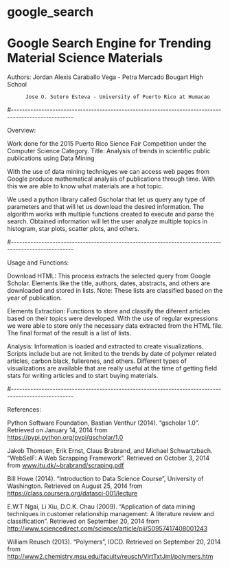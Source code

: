 # google_search
# Google Search Engine for Trending Material Science Materials
 
 Authors: Jordan Alexis Caraballo Vega - Petra Mercado Bougart High School
          
          Jose O. Sotero Esteva - University of Puerto Rico at Humacao

#----------------------------------------------------------------------------------------------------

Overview:

Work done for the 2015 Puerto Rico Sience Fair Competition under the Computer Science Category.
Title: Analysis of trends in scientific public publications using Data Mining

With the use of data mining techniqyes we can access web pages from Google produce mathematical analysis of publications
through time. With this we are able to know what materials are a hot topic.

We used a python library called Gscholar that let us query any type of parameters and that will let us download the
desired information. The algorithm works with multiple functions created to execute and parse the search. Obtained 
information will let the user analyze multiple topics in histogram, star plots, scatter plots, and others.

#----------------------------------------------------------------------------------------------------

Usage and Functions:

Download HTML: 
  This process extracts the selected query from Google Scholar. Elements like the title, authors, dates, 
  abstracts, and others are downloaded and stored in lists.
  Note: These lists are classified based on the year of publication.

Elements Extraction:
  Functions to store and classify the diferent articles based on their topics were developed. With the use of regular
  expressions we were able to store only the necessary data extracted from the HTML file. The final format of the result
  is a list of lists.

Analysis:
  Information is loaded and extracted to create visualizations. Scripts include but are not limited to the trends by date
  of polymer related articles, carbon black, fullerenes, and others. Different types of visualizations are available that 
  are really useful at the time of getting field stats for writing articles and to start buying materials.

#----------------------------------------------------------------------------------------------------

References:

Python Software Foundation, Bastian Venthur (2014). “gscholar 1.0”. Retrieved on January 14, 2014 from 
  https://pypi.python.org/pypi/gscholar/1.0

Jakob Thomsen, Erik Ernst, Claus Brabrand, and Michael Schwartzbach. “WebSelF: A Web Scrapping 	Framework”. 
  Retrieved on October 3, 2014 from www.itu.dk/~brabrand/scraping.pdf

Bill Howe (2014). “Introduction to Data Science Course”, University of Washington. Retrieved on August 25, 2014
  from https://class.coursera.org/datasci-001/lecture

E.W.T Ngai, Li Xiu, D.C.K. Chau (2009). “Application of data mining techniques in customer 	relationship management: 
  A literature review and classification”. Retrieved on September 20, 2014 from 
  http://www.sciencedirect.com/science/article/pii/S0957417408001243

William Reusch (2013). “Polymers”, IOCD. Retrieved on September 20, 2014 from 
  http://www2.chemistry.msu.edu/faculty/reusch/VirtTxtJml/polymers.htm
